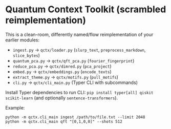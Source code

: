 # Quantum Context Toolkit (scrambled reimplementation)

This is a clean-room, differently named/flow reimplementation of your earlier modules:

- `ingest.py` -> `qctx/loader.py` (`slurp_text`, `preprocess_markdown`, `slice_bytes`)
- `quantum_pca.py` -> `qctx/qft_pca.py` (`fourier_fingerprint`)
- `reduce_pca.py` -> `qctx/dimred.py` (`pca_project`)
- `embed.py` -> `qctx/embeddings.py` (`encode_texts`)
- `extract_theme.py` -> `qctx/motifs.py` (`pull_motifs`)
- `cli.py` -> `qctx/cli_main.py` (Typer CLI with subcommands)

Install Typer dependencies to run CLI: `pip install typer[all] qiskit scikit-learn` (and optionally `sentence-transformers`).

Example:
```
python -m qctx.cli_main ingest /path/to/file.txt --limit 2048
python -m qctx.cli_main qft "[0,1,0,0]" --shots 512
```
